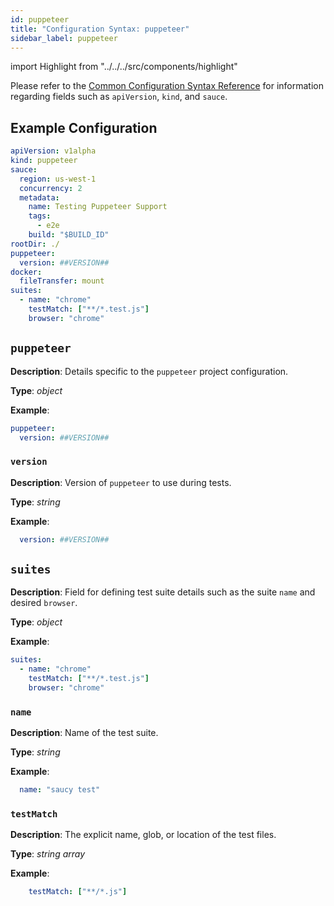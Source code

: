```yaml
---
id: puppeteer
title: "Configuration Syntax: puppeteer"
sidebar_label: puppeteer
---
```


import Highlight from "../../../src/components/highlight"

Please refer to the [Common Configuration Syntax Reference](/testrunner-toolkit/configuration#common-syntax-reference) for information regarding fields such as `apiVersion`, `kind`, and `sauce`.

## Example Configuration

```yaml
apiVersion: v1alpha
kind: puppeteer
sauce:
  region: us-west-1
  concurrency: 2
  metadata:
    name: Testing Puppeteer Support
    tags:
      - e2e
    build: "$BUILD_ID"
rootDir: ./
puppeteer:
  version: ##VERSION##
docker:
  fileTransfer: mount
suites:
  - name: "chrome"
    testMatch: ["**/*.test.js"]
    browser: "chrome"
```

## `puppeteer`

__Description__: Details specific to the `puppeteer` project configuration.

__Type__: *object*

__Example__:
```yaml
puppeteer:
  version: ##VERSION##
```

### `version`

__Description__: Version of `puppeteer` to use during tests.

__Type__: *string*

__Example__:
```yaml
  version: ##VERSION##
```

## `suites`

__Description__: Field for defining test suite details such as the suite `name` and desired `browser`.

__Type__: *object*

__Example__:
```yaml
suites:
  - name: "chrome"
    testMatch: ["**/*.test.js"]
    browser: "chrome"
```

### `name`

__Description__: Name of the test suite.

__Type__: *string*

__Example__:
```yaml
  name: "saucy test"
```

### `testMatch`

__Description__: The explicit name, glob, or location of the test files.

__Type__: *string array*

__Example__:
```yaml
    testMatch: ["**/*.js"]
```
